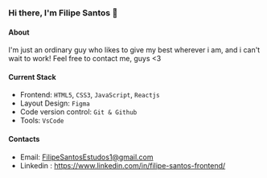 ### Hi there, I'm Filipe Santos 👋

#### About
I'm just an ordinary guy who likes to give my best wherever i am, and i can't wait to work! Feel free to contact me, guys <3

#### Current Stack
- Frontend: `HTML5`, `CSS3`, `JavaScript`, `Reactjs`
- Layout Design: `Figma`
- Code version control: `Git & Github`
- Tools: `VsCode`

#### Contacts 

- Email: FilipeSantosEstudos1@gmail.com
- Linkedin : https://www.linkedin.com/in/filipe-santos-frontend/
